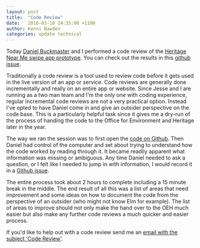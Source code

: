 ```yaml
---
layout: post
title:  "Code Review"
date:   2016-03-10 14:35:00 +1100
author: Kenni Bawden
categories: update technical
---
```


Today [Daniel Buckmaster](https://github.com/eightyeight) and I performed a code review of the [Heritage Near Me swipe app prototype](https://github.com/kennib/heritage-near-me/tree/master/swipe-local-history/prototype).
You can check out the results in this [github issue](https://github.com/kennib/heritage-near-me/issues/55).

Traditionally a code review is a tool used to review code before it gets used in the live version of an app or service.
Code reviews are generally done incrementally and really on an entire app or website.
Since Jesse and I are running as a two man team and I'm the only one with coding experience, regular incremental code reviews are not a very practical option.
Instead I've opted to have Daniel come in and give an outsider perspective on the code base.
This is a particularly helpful task since it gives me a dry-run of the process of handing the code to the Office for Environment and Heritage later in the year.

The way we ran the session was to first open the [code on Github](https://github.com/kennib/heritage-near-me/tree/master/swipe-local-history/prototype).
Then Daniel had control of the computer and set about trying to understand how the code worked by reading through it.
It became readily apparent what information was missing or ambiguous.
Any time Daniel needed to ask a question, or I felt like I needed to jump in with information, I would record it in a [Github issue](https://github.com/kennib/heritage-near-me/issues/55).

The entire process took about 2 hours to complete including a 15 minute break in the middle.
The end result of all this was a list of areas that need improvement and some ideas on how to document the code from the perspective of an outsider (who might not know Elm for example).
The list of areas to improve should not only make the hand over to the OEH much easier but also make any further code reviews a much quicker and easier process.

If you'd like to help out with a code review send me an [email with the subject 'Code Review'](mailto:kenni@codeforaustralia.org?Subject=Heritage%20Near%20Me%20Code%20Review&Body=Hi%20Kenni%21%0A%0AI%27d%20like%20to%20help%20out%20with%20a%20code%20review%20some%20time.).
